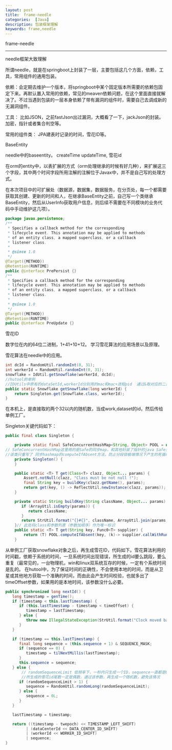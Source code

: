 ```yaml
---
layout: post
title:  frame-needle
categories:  [Java]
description: 包装框架理解
keywords: frame,needle
---
```


frame-needle

---


needle框架大致理解

所谓needle，就是在springboot上封装了一层，主要包括这几个方面，依赖，工具，常用组件的通用包装。

依赖：会定期去维护一个版本，将springboot中某个固定版本所需要的依赖包固定下来。再默认置入常用的依赖，常见的meaven依赖问题，在这个里面直接就解决了。不过当遇到包装的一层本身依赖了带有漏洞的组件时，需要自己去调成新的无漏洞组件。

工具： 比如JSON，之前fastJson出过漏洞，大概看了一下，jackJson的封装。加密，指针或者集合判空等。

常用的组件类： JPA建表时记录的时间，雪花ID等。

BaseEntity

needle中的baseentity。 createTime updateTime, 雪花id

在orm的entity中，以表扩展的方式（orm处理继承的时候有好几种），来扩展这三个字段，其中两个时间字段所用注解的注解位于Javax中，并不是自己写的处理方式。

在本次项目中的可扩展处（数据源，数据集，数据服务，在分页处，每一个都需要获取其创建、更新的时间和人，在继承BaseEntity之前，自己写一个类继承BaseEntity，然后从UserInfo获取用户信息，则后续不需要在不同模块的业务代码中手动维护这几项）。

```java
package javax.persistence;
/**
 * Specifies a callback method for the corresponding 
 * lifecycle event. This annotation may be applied to methods 
 * of an entity class, a mapped superclass, or a callback 
 * listener class.
 *
 * @since 1.0
 */
@Target({METHOD}) 
@Retention(RUNTIME)
public @interface PrePersist {}
/**
 * Specifies a callback method for the corresponding 
 * lifecycle event. This annotation may be applied to methods 
 * of an entity class, a mapped superclass, or a callback 
 * listener class.
 *
 * @since 1.0
 */
@Target({METHOD}) 
@Retention(RUNTIME)
public @interface PreUpdate {}
```

雪花ID

数字位在内的64位二进制，1+41+10+12。 学习雪花算法的应用场景以及原理。

雪花算法在needle中的应用。

```java
int dcId = RandomUtil.randomInt(0, 31);
int workerId = RandomUtil.randomInt(0, 31);
snowflake = IdUtil.getSnowflake(workerId, dcId); 
//hutool的单例   
//IDUtils中原有的dataSetId,workerId分别用的mac和mac+进程pid  通过&取对应的二进制位, 如workid的(mpid.toString().hashCode() & 0xffff) % (maxWorkerId + 1);
public static Snowflake getSnowflake(long workerId) {
	return Singleton.get(Snowflake.class, workerId);
}
```

在本机上，是直接取的两个32以内的随机数，当成work,dataset的id，然后传给单例工厂。

Singleton关键代码如下：

```java
public final class Singleton {

	private static final SafeConcurrentHashMap<String, Object> POOL = new SafeConcurrentHashMap<>();
// SafeConcurrentHashMap这里用的是Safe的同步map，和其他封装了指针的java Safe类不一样，
//该类只重写了 同步hashmap的computeIfAbsent方法，防止分段锁极端情况下产生的死循环
	private Singleton() {
	}

    public static <T> T get(Class<T> clazz, Object... params) {
		Assert.notNull(clazz, "Class must be not null !");
		final String key = buildKey(clazz.getName(), params);
		return get(key, () -> ReflectUtil.newInstance(clazz, params));
	}

    private static String buildKey(String className, Object... params) {
       if (ArrayUtil.isEmpty(params)) {
          return className;
       }
       return StrUtil.format("{}#{}", className, ArrayUtil.join(params, "_"));
    }// 此处将class和参数列表（参数加顺序）作为唯一标识
    public static <T> T get(String key, Func0<T> supplier) {
		return (T) POOL.computeIfAbsent(key, (k)-> supplier.callWithRuntimeException());
	}
```

从单例工厂获取snowflake对象之后，再生成雪花ID，代码如下。雪花算法利用的时间戳，依赖于系统的时间，一旦系统时间出现错误，所生成的id要么跳段，要么重复（最常见的，一台物理机，win和linux双系统互存的时候，一定有个系统时间是乱的。 在hutool中，为了保证时间的正确性，不会使用本地的时间，而是从卫星或其他地方获取一个准确的时间，而由此会产生时间校验，也就多出了timeOffset参数，如果用的是本地时间，该参数没什么必要。

```java
public synchronized long nextId() {
   long timestamp = genTime();
   if (timestamp < this.lastTimestamp) {
      if (this.lastTimestamp - timestamp < timeOffset) {
         timestamp = lastTimestamp;
      } else {
         throw new IllegalStateException(StrUtil.format("Clock moved backwards. Refusing to generate id for {}ms", lastTimestamp - timestamp));
      }
   }

   if (timestamp == this.lastTimestamp) {
      final long sequence = (this.sequence + 1) & SEQUENCE_MASK;
      if (sequence == 0) {
         timestamp = tilNextMillis(lastTimestamp);
      }
      this.sequence = sequence;
   } else {
       // randomSequenceLimit 低频率下，一秒内只生成一个ID，sequence一直都是0，
       //所生成的雪花id尾数一定是偶数，通过该参数，再生成一个随机数，避免该情况
      if (randomSequenceLimit > 1) {
         sequence = RandomUtil.randomLong(randomSequenceLimit);
      } else {
         sequence = 0L;
      }
   }

   lastTimestamp = timestamp;

   return ((timestamp - twepoch) << TIMESTAMP_LEFT_SHIFT)
         | (dataCenterId << DATA_CENTER_ID_SHIFT)
         | (workerId << WORKER_ID_SHIFT)
         | sequence;
}
```

